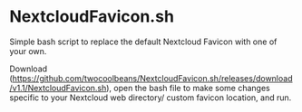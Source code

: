 # NextcloudFavicon.sh
Simple bash script to replace the default Nextcloud Favicon with one of your own.

Download (https://github.com/twocoolbeans/NextcloudFavicon.sh/releases/download/v1.1/NextcloudFavicon.sh), open the bash file to make some changes specific to your Nextcloud web directory/ custom favicon location, and run.
